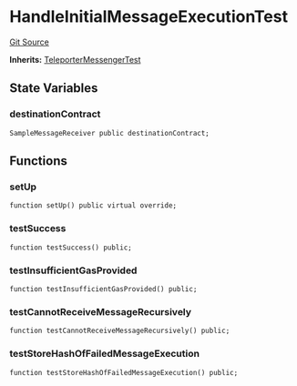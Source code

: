 # HandleInitialMessageExecutionTest
[Git Source](https://github.com/ava-labs/teleporter/blob/cadc1420fd95195b094eea855b7496cc71b5be2a/src/Teleporter/tests/HandleInitialMessageExecutionTests.t.sol)

**Inherits:**
[TeleporterMessengerTest](/src/Teleporter/tests/TeleporterMessengerTest.t.sol/contract.TeleporterMessengerTest.md)


## State Variables
### destinationContract

```solidity
SampleMessageReceiver public destinationContract;
```


## Functions
### setUp


```solidity
function setUp() public virtual override;
```

### testSuccess


```solidity
function testSuccess() public;
```

### testInsufficientGasProvided


```solidity
function testInsufficientGasProvided() public;
```

### testCannotReceiveMessageRecursively


```solidity
function testCannotReceiveMessageRecursively() public;
```

### testStoreHashOfFailedMessageExecution


```solidity
function testStoreHashOfFailedMessageExecution() public;
```

